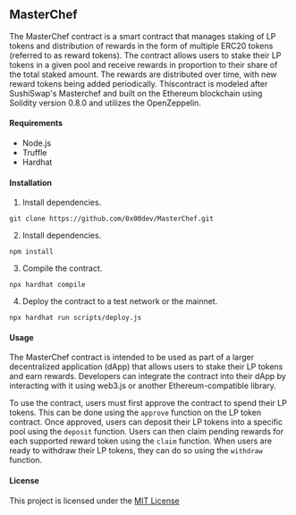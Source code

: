 


## MasterChef

The MasterChef contract is a smart contract that manages staking of LP tokens and distribution of rewards in the form of multiple ERC20 tokens (referred to as reward tokens). The contract allows users to stake their LP tokens in a given pool and receive rewards in proportion to their share of the total staked amount. The rewards are distributed over time, with new reward tokens being added periodically.
Thiscontract is modeled after SushiSwap's Masterchef and built on the Ethereum blockchain using Solidity version 0.8.0 and utilizes the OpenZeppelin.

#### Requirements
+ Node.js
+ Truffle
+ Hardhat

#### Installation


1. Install dependencies.
```shell
git clone https://github.com/0x00dev/MasterChef.git
```

2. Install dependencies.
```shell
npm install
```

3. Compile the contract.
```shell
npx hardhat compile
```

4. Deploy the contract to a test network or the mainnet.
```shell
npx hardhat run scripts/deploy.js
```

#### Usage

The MasterChef contract is intended to be used as part of a larger decentralized application (dApp) that allows users to stake their LP tokens and earn rewards. Developers can integrate the contract into their dApp by interacting with it using web3.js or another Ethereum-compatible library.

To use the contract, users must first approve the contract to spend their LP tokens. This can be done using the ```approve``` function on the LP token contract. Once approved, users can deposit their LP tokens into a specific pool using the ```deposit``` function. Users can then claim pending rewards for each supported reward token using the ```claim``` function. When users are ready to withdraw their LP tokens, they can do so using the ```withdraw``` function.

#### License

This project is licensed under the [MIT License](https://opensource.org/license/mit/ "MIT License link")
